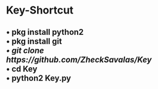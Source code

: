 # Key-Shortcut
<h2>
• pkg install python2 <br>
• pkg install git <br>
<i>
• git clone https://github.com/ZheckSavalas/Key<br>
</i>
• cd Key<br>
• python2 Key.py <br>
</h2>
